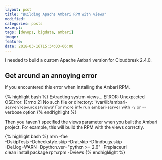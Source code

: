 ```yaml
---
layout: post
title: "Building Apache Ambari RPM with views"
modified:
categories: posts
excerpt:
tags: [devops, bigdata, ambari]
image:
feature:
date: 2018-03-16T15:34:03-06:00
---
```


I needed to build a custom Apache Ambari version for Cloudbreak 2.4.0.

## Get around an annoying error

If you encountered this error when installing the Ambari RPM.

{% highlight bash %}
Extracting system views...
ERROR: Unexpected OSError: [Errno 2] No such file or directory: '/var/lib/ambari-server/resources/views'
For more info run ambari-server with -v or --verbose option
{% endhighlight %}

Then you haven't specified the views parameter when you built the Ambari project. For example, this will
build the RPM with the views correctly.

{% highlight bash %}
mvn -fae \
  -DskipTests -Dcheckstyle.skip -Drat.skip -Dfindbugs.skip \
  -Del.log=WARN -Dpython.ver="python >= 2.6" -Preplaceurl \
  clean install package rpm:rpm -Dviews
{% endhighlight %}
